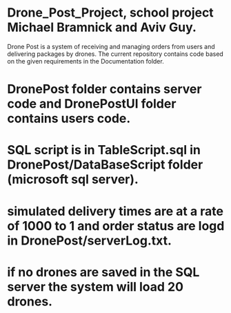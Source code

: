 # Drone_Post_Project, school project Michael Bramnick and Aviv Guy.
 Drone Post is a system of receiving and managing orders from users and delivering packages by drones.   The current repository contains code based on the given requirements in the Documentation folder.
# DronePost folder contains server code and DronePostUI folder contains users code.
# SQL script is in TableScript.sql in DronePost/DataBaseScript folder (microsoft sql server).
# simulated delivery times are at a rate of 1000 to 1 and order status are logd in DronePost/serverLog.txt.
# if no drones are saved in the SQL server the system will load 20 drones.


